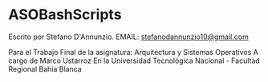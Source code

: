 # ASOBashScripts
Escrito por Stefano D'Annunzio.
EMAIL: stefanodannunzio10@gmail.com

Para el Trabajo Final de la asignatura: Arquitectura y Sistemas Operativos
A cargo de Marco Ustarroz
En la Universidad Tecnológica Nacional - Facultad Regional Bahía Blanca
